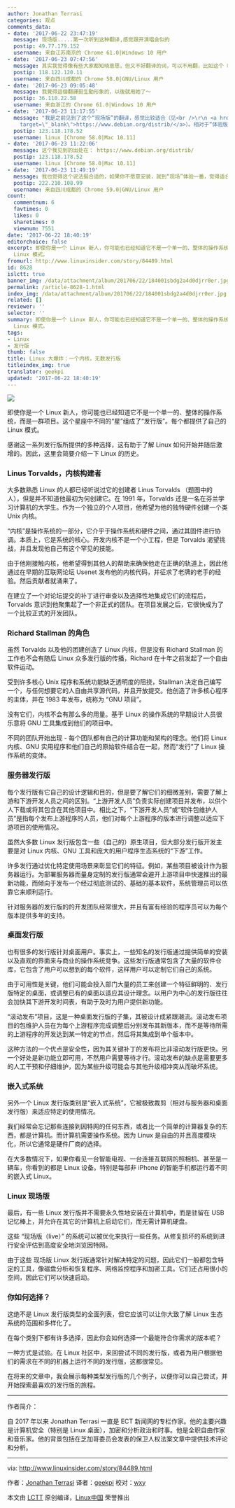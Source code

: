 ```yaml
---
author: Jonathan Terrasi
categories: 观点
comments_data:
- date: '2017-06-22 23:47:19'
  message: 现场版.....第一次听到这种翻译,感觉跟开演唱会似的
  postip: 49.77.179.152
  username: 来自江苏南京的 Chrome 61.0|Windows 10 用户
- date: '2017-06-23 07:47:56'
  message: 其实我觉得像有些大家都知晓意思，但又不好翻译的词，可以不用翻，比如这个 Live。 如果实在要翻，可以译为 “体验版”。
  postip: 118.122.120.11
  username: 来自四川成都的 Chrome 58.0|GNU/Linux 用户
- date: '2017-06-23 09:05:48'
  message: 我覺得這個翻譯挺生動形象的，以後就用她了～
  postip: 36.110.22.58
  username: 来自浙江的 Chrome 61.0|Windows 10 用户
- date: '2017-06-23 11:17:55'
  message: "我是之前见到了这个“现场版”的翻译，感觉比较适合（见<br />\r\n <a href=\"https://www.debian.org/distrib/\"
    target=\"_blank\">https://www.debian.org/distrib/</a>）。相对于“体验版”的翻译，我觉得“现场版”更符合应用场景，虽然觉得有点别扭。"
  postip: 123.118.178.52
  username: linux [Chrome 58.0|Mac 10.11]
- date: '2017-06-23 11:22:06'
  message: 这个我见到的出处在： https://www.debian.org/distrib/
  postip: 123.118.178.52
  username: linux [Chrome 58.0|Mac 10.11]
- date: '2017-06-23 11:49:19'
  message: 我也觉得这个说法挻合适的，如果你不愿意安装，就到“现场”体验一番，觉得适合自己了，就把“现场”搬到自己的电脑中，哈哈～～～
  postip: 222.210.108.99
  username: 来自四川成都的 Chrome 59.0|GNU/Linux 用户
count:
  commentnum: 6
  favtimes: 0
  likes: 0
  sharetimes: 0
  viewnum: 7551
date: '2017-06-22 18:40:19'
editorchoice: false
excerpt: 即使你是一个 Linux 新人，你可能也已经知道它不是一个单一的、整体的操作系统，而是一群项目。这个星座中不同的“星”组成了“发行版”。每个都提供了自己的
  Linux 模式。
fromurl: http://www.linuxinsider.com/story/84489.html
id: 8628
islctt: true
banner_img: /data/attachment/album/201706/22/184001sbdg2a4d0djrr0er.jpg
permalink: /article-8628-1.html
index_img: /data/attachment/album/201706/22/184001sbdg2a4d0djrr0er.jpg.thumb.jpg
related: []
reviewer: ''
selector: ''
summary: 即使你是一个 Linux 新人，你可能也已经知道它不是一个单一的、整体的操作系统，而是一群项目。这个星座中不同的“星”组成了“发行版”。每个都提供了自己的
  Linux 模式。
tags:
- Linux
- 发行版
thumb: false
title: Linux 大爆炸：一个内核，无数发行版
titleindex_img: true
translator: geekpi
updated: '2017-06-22 18:40:19'
---
```


![](/data/attachment/album/201706/22/184001sbdg2a4d0djrr0er.jpg)


即使你是一个 Linux 新人，你可能也已经知道它不是一个单一的、整体的操作系统，而是一群项目。这个星座中不同的“星”组成了“发行版”。每个都提供了自己的 Linux 模式。


感谢这一系列发行版所提供的多种选择，这有助于了解 Linux 如何开始并随后激增的。因此，这里会简要介绍一下 Linux 的历史。


### Linus Torvalds，内核构建者


大多数熟悉 Linux 的人都已经听说过它的创建者 Linus Torvalds （题图中的人），但是并不知道他最初为何创建它。在 1991 年，Torvalds 还是一名在芬兰学习计算机的大学生。作为一个独立的个人项目，他希望为他的独特硬件创建一个类 Unix 内核。


“内核”是操作系统的一部分，它介乎于操作系统和硬件之间，通过其固件进行协调。本质上，它是系统的核心。开发内核不是一个小工程，但是 Torvalds 渴望挑战，并且发现他自己有这个罕见的技能。


由于他刚接触内核，他希望得到其他人的帮助来确保他走在正确的轨道上，因此他通过在早期的互联网论坛 Usenet 发布他的内核代码，并征求了老牌的老手的经验。然后贡献者就涌来了。


在建立了一个对论坛提交的补丁进行审查以及选择性地集成它们的流程后，Torvalds 意识到他聚集起了一个非正式的团队。在项目发展之后，它很快成为了一个比较正式的开发团队。


### Richard Stallman 的角色


虽然 Torvalds 以及他的团建创造了 Linux 内核，但是没有 Richard Stallman 的工作也不会有随后 Linux 众多发行版的传播，Richard 在十年之前发起了一个自由软件运动。


受到许多核心 Unix 程序和系统功能缺乏透明度的阻挠，Stallman 决定自己编写一个，与任何想要它的人自由共享源代码，并且开放提交。他创造了许多核心程序的主体，并在 1983 年发布，统称为 “GNU 项目”。


没有它们，内核不会有那么多的用量。基于 Linux 的操作系统的早期设计人员很乐意将 GNU 工具集成到他们的项目中。


不同的团队开始出现 - 每个团队都有自己的计算功能和架构的理念。他们将 Linux 内核、GNU 实用程序和他们自己的原始软件结合在一起，然而“发行”了 Linux 操作系统的变体。


### 服务器发行版


每个发行版有它自己的设计逻辑和目的，但是要了解它们的细微差别，需要了解上游和下游开发人员之间的区别。“上游开发人员”负责实际创建项目并发布，以供个人下载或将其包含在其他项目中。相比之下，“下游开发人员”或“软件包维护人员”是指每个发布上游程序的人员，他们对每个上游程序的版本进行调整以适应下游项目的使用情况。


虽然大多数 Linux 发行版包含一些（自己的）原生项目，但大部分发行版开发主要是对 Linux 内核、GNU 工具和庞大的用户程序生态系统的“下游”工作。


许多发行通过优化特定使用场景来彰显它们的特征。例如，某些项目被设计作为服务器运行。为部署服务器而量身定制的发行版通常会避开上游项目中快速推出的最新功能，而倾向于发布一个经过彻底测试的、基础的基本软件，系统管理员可以依靠它来顺利运行。


针对服务器的发行版的的开发团队经常很大，并且有富有经验的程序员可以为每个版本提供多年的支持。


### 桌面发行版


也有很多的发行版针对桌面用户。事实上，一些知名的发行版通过提供简单的安装以及直观的界面来与商业的操作系统竞争。这些发行版通常包含了大量的软件仓库，它包含了用户可以想到的每个软件，这样用户可以定制它们自己的系统。


由于可用性是关键，他们可能会投入部门大量的员工来创建一个特征鲜明的、发行版特定的桌面，或调整已有的桌面以适应其设计理念。以用户为中心的发行版往往会加快其下游开发时间表，有助于及时为用户提供新功能。


“滚动发布”项目，这是一种桌面发行版的子集，其被设计成紧跟潮流。滚动发布项目的包维护人员在为每个上游程序完成调整后分别发布其新版本，而不是等待所需的上游程序的开发达到某一特定的节点，然后将其集成到单个版本中。


这种方法的一个优点是安全性，因为其关键补丁的发布将比非滚动发行版更快。另一个好处是新功能立即可用，不然用户需要等待才行。滚动发布的缺点是需要更多的人工干预和仔细维护，因为某些升级可能会与其他升级相冲突从而破坏系统。


### 嵌入式系统


另外一个 Linux 发行版类别是“嵌入式系统”，它被极致裁剪（相对与服务器和桌面发行版）来适应特定的使用情况。


我们经常会忘记那些连接到因特网的任何东西，或者比一个简单的计算器复杂的东西，都是计算机。而计算机需要操作系统。因为 Linux 是自由的并且高度模块化，所以它通常是硬件厂商的选择。


在大多数情况下，如果你看见一台智能电视、一台连接互联网的照相机、甚至是一辆车，你看到的都是 Linux 设备。特别是每部非 iPhone 的智能手机都运行着不同的嵌入式 Linux。


### Linux 现场版


最后，有一些 Linux 发行版并不需要永久性地安装在计算机中，而是驻留在 USB 记忆棒上，并允许在其它的计算机上启动它们，而无需计算机硬盘。


这些 “现场版（live）” 的系统可以被优化来执行一些任务。从修复损坏的系统到进行安全评估到高度安全地浏览因特网。


由于这些 现场版 Linux 发行版通常针对解决特定的问题，因此它们一般都包含特定的工具，像磁盘分析和恢复程序、网络监控程序和加密工具。它们还占用很小的空间，因此它们可以快速启动。


### 你如何选择？


这绝不是 Linux 发行版类型的全面列表，但它应该可以让你大致了解 Linux 生态系统的范围和多样化了。


在每个类别下都有许多选择，因此你会如何选择一个最能符合你需求的版本呢？


一种方式是试验。在 Linux 社区中，来回尝试不同的发行版，或者为用户根据他们的需求在不同的机器上运行不同的发行版，这都很常见。


在将来的文章中，我会展示每种类型发行版的几个例子，以便你可以自己尝试，并开始探索最喜欢的发行版的旅程。




---


作者简介：


自 2017 年以来 Jonathan Terrasi 一直是 ECT 新闻网的专栏作家。他的主要兴趣是计算机安全（特别是 Linux 桌面），加密和分析政治和时事。他是全职自由作家和音乐家。他的背景包括在芝加哥委员会发表的保卫人权法案文章中提供技术评论和分析。




---


via: <http://www.linuxinsider.com/story/84489.html>


作者：[Jonathan Terrasi](http://www.linuxinsider.com/story/84489.html?rss=1#searchbyline) 译者：[geekpi](https://github.com/geekpi) 校对：[wxy](https://github.com/wxy)


本文由 [LCTT](https://github.com/LCTT/TranslateProject) 原创编译，[Linux中国](https://linux.cn/) 荣誉推出
